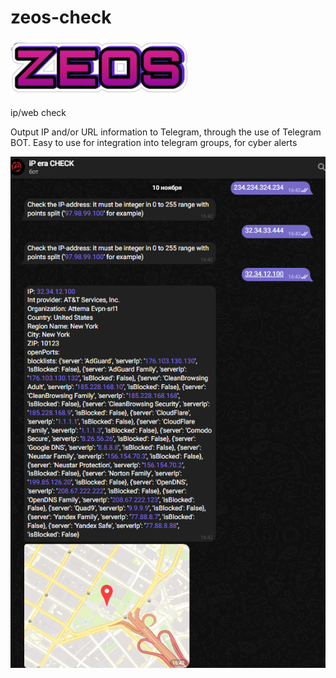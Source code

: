 # zeos-check

![Image alt](https://github.com/cyberio-pro/zeos-check/blob/main/png/zeos.png)

ip/web сheck

Output IP and/or URL information to Telegram, through the use of Telegram BOT.
Easy to use for integration into telegram groups, for cyber alerts



![Image alt](https://github.com/cyberio-pro/zeos-check/blob/main/png/about.png)
